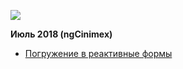 ![](https://habrastorage.org/webt/du/9k/pj/du9kpjmmnanurt37iqowlhqxrzm.png)

**Июль 2018 (ngCinimex)**
* [Погружение в реактивные формы](https://github.com/baldworm/meetups/tree/master/2018)
